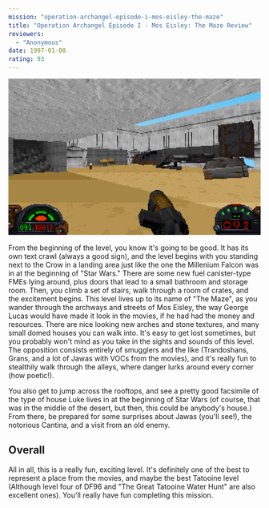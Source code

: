 ```yaml
---
mission: "operation-archangel-episode-i-mos-eisley-the-maze"
title: "Operation Archangel Episode I - Mos Eisley: The Maze Review"
reviewers: 
  - "Anonymous"
date: 1997-01-08
rating: 93
---
```


![Archangel screenshot](./archangel.png "As with many levels based in the movies, this one recreates what we all know well, adding in subtle twists to bend it to the author's wishes.")

From the beginning of the level, you know it's going to be good. It has its own text crawl (always a good sign), and the level begins with you standing next to the Crow in a landing area just like the one the Millenium Falcon was in at the beginning of "Star Wars." There are some new fuel canister-type FMEs lying around, plus doors that lead to a small bathroom and storage room. Then, you climb a set of stairs, walk through a room of crates, and the excitement begins. This level lives up to its name of "The Maze", as you wander through the archways and streets of Mos Eisley, the way George Lucas would have made it look in the movies, if he had had the money and resources. There are nice looking new arches and stone textures, and many small domed houses you can walk into. It's easy to get lost sometimes, but you probably won't mind as you take in the sights and sounds of this level. The opposition consists entirely of smugglers and the like (Trandoshans, Grans, and a lot of Jawas with VOCs from the movies), and it's really fun to stealthily walk through the alleys, where danger lurks around every corner (how poetic!).

You also get to jump across the rooftops, and see a pretty good facsimile of the type of house Luke lives in at the beginning of Star Wars (of course, that was in the middle of the desert, but then, this could be anybody's house.) From there, be prepared for some surprises about Jawas (you'll see!), the notorious Cantina, and a visit from an old enemy.


## Overall

All in all, this is a really fun, exciting level. It's definitely one of the best to represent a place from the movies, and maybe the best Tatooine level (Although level four of DF96 and "The Great Tatooine Water Hunt" are also excellent ones). You'll really have fun completing this mission.